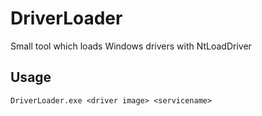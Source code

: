 # DriverLoader
Small tool which loads Windows drivers with NtLoadDriver

## Usage
`DriverLoader.exe <driver image> <servicename>`
